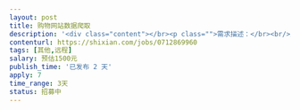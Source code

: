 ```yaml
---                
layout: post       
title: 购物网站数据爬取           
description: '<div class="content"></br><p class="">需求描述：</br><br/>爬取购物网站的单一商品类型（如：手机）的商品信息。语言：python。需要有动态IP有反爬策略。必须条件：大量数据爬取经验。时间：3天。交付内容：爬取的代码，以及爬取的结果（约50w条数据）。</p></br></div>'     
contenturl: https://shixian.com/jobs/0712869960      
tags: [其他,远程]            
salary: 预估1500元          
publish_time: '已发布 2 天'         
apply: 7                   
time_range: 3天              
status: 招募中                  
---                 
```

